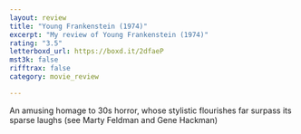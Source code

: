```yaml
---
layout: review
title: "Young Frankenstein (1974)"
excerpt: "My review of Young Frankenstein (1974)"
rating: "3.5"
letterboxd_url: https://boxd.it/2dfaeP
mst3k: false
rifftrax: false
category: movie_review

---
```


An amusing homage to 30s horror, whose stylistic flourishes far surpass its sparse laughs (see Marty Feldman and Gene Hackman)